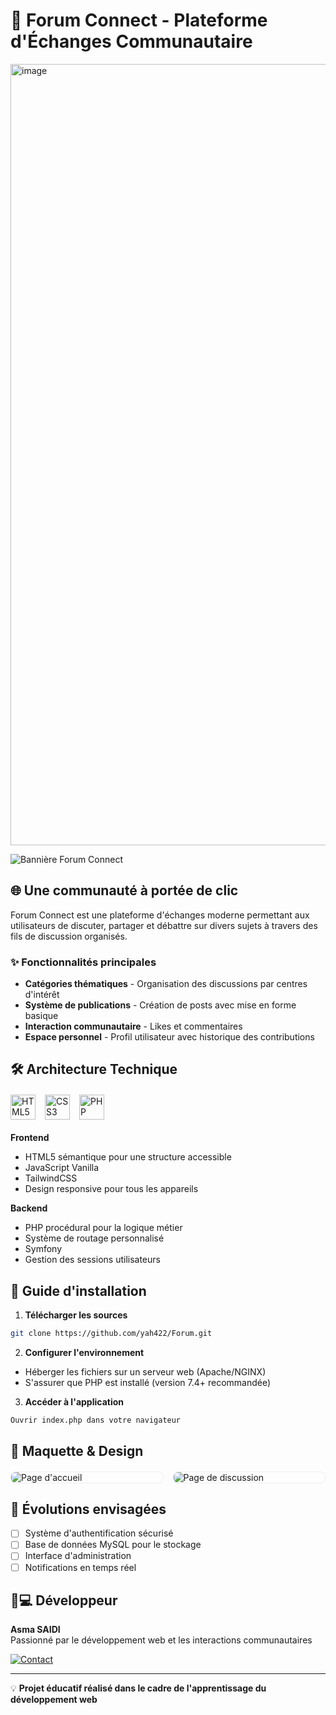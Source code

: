 # 💬 Forum Connect - Plateforme d'Échanges Communautaire
<img width="1534" height="1250" alt="image" src="https://github.com/user-attachments/assets/179b975f-39dc-441f-a858-1715ad9df301" />

![Bannière Forum Connect](https://github.com/yah422/Forum/assets/148782301/72df662c-46d8-4a9a-ae28-e7c6f0ea46f2)

## 🌐 Une communauté à portée de clic

Forum Connect est une plateforme d'échanges moderne permettant aux utilisateurs de discuter, partager et débattre sur divers sujets à travers des fils de discussion organisés.

### ✨ Fonctionnalités principales
- **Catégories thématiques** - Organisation des discussions par centres d'intérêt
- **Système de publications** - Création de posts avec mise en forme basique
- **Interaction communautaire** - Likes et commentaires
- **Espace personnel** - Profil utilisateur avec historique des contributions

## 🛠 Architecture Technique

<div style="display: flex; gap: 15px; flex-wrap: wrap; margin: 20px 0;">
    <img src="https://cdn-icons-png.flaticon.com/512/732/732212.png" alt="HTML5" width="40">
    <img src="https://cdn-icons-png.flaticon.com/512/732/732190.png" alt="CSS3" width="40">
    <img src="https://cdn-icons-png.flaticon.com/512/5968/5968332.png" alt="PHP" width="40">
</div>

**Frontend**  
- HTML5 sémantique pour une structure accessible
- JavaScript Vanilla
- TailwindCSS
- Design responsive pour tous les appareils  

**Backend**  
- PHP procédural pour la logique métier  
- Système de routage personnalisé
- Symfony 
- Gestion des sessions utilisateurs  

## 🚀 Guide d'installation

1. **Télécharger les sources**
```bash
git clone https://github.com/yah422/Forum.git
```

2. **Configurer l'environnement**
- Héberger les fichiers sur un serveur web (Apache/NGINX)
- S'assurer que PHP est installé (version 7.4+ recommandée)

3. **Accéder à l'application**
```
Ouvrir index.php dans votre navigateur
```

## 🎨 Maquette & Design

<div style="display: grid; grid-template-columns: repeat(2, 1fr); gap: 15px; margin: 20px 0;">
    <img src="https://github.com/yah422/Forum/assets/148782301/72df662c-46d8-4a9a-ae28-e7c6f0ea46f2" alt="Page d'accueil" style="border-radius: 8px; border: 1px solid #eee;">
    <img src="lien_vers_autre_maquette" alt="Page de discussion" style="border-radius: 8px; border: 1px solid #eee;">
</div>

## 🔮 Évolutions envisagées
- [ ] Système d'authentification sécurisé
- [ ] Base de données MySQL pour le stockage
- [ ] Interface d'administration
- [ ] Notifications en temps réel

## 👨💻 Développeur
**Asma SAIDI**  
Passionné par le développement web et les interactions communautaires  

[![Contact](https://img.shields.io/badge/Email-Contacter-%23D14836?logo=gmail)](mailto:saidiasma422@gmail.com)

---

💡 **Projet éducatif réalisé dans le cadre de l'apprentissage du développement web**
